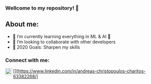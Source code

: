 ### Wellcome to my repository! 👋

## About me:
- 🌱 I’m currently learning everything in ML & AI 🤣
- 👯 I’m looking to collaborate with other developers
- 🥅 2020 Goals: Sharpen my skills

### Connect with me:

[<img align="left" alt="quartermaine | LinkedIn" width="22px" src="https://cdn.jsdelivr.net/npm/simple-icons@v3/icons/linkedin.svg" />][https://www.linkedin.com/in/andreas-christopoulos-charitos-63382268/]

